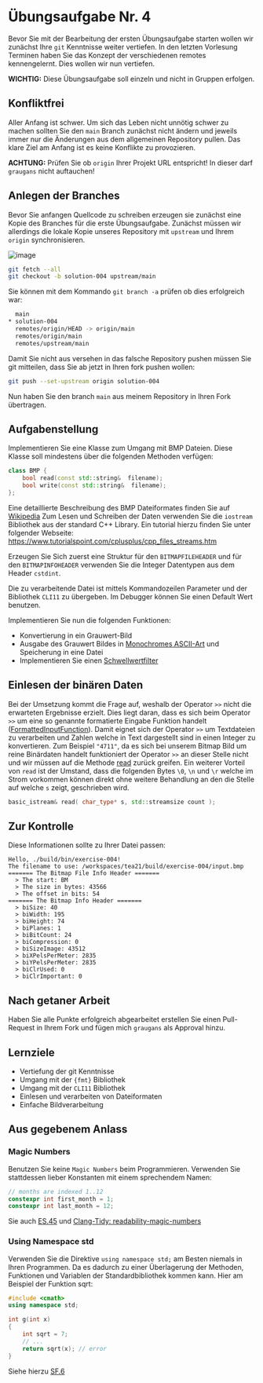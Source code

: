 # Übungsaufgabe Nr. 4

Bevor Sie mit der Bearbeitung der ersten Übungsaufgabe starten wollen wir zunächst Ihre ``git`` Kenntnisse weiter vertiefen. In den letzten Vorlesung Terminen haben Sie das Konzept der verschiedenen remotes kennengelernt. Dies wollen wir nun vertiefen.

**WICHTIG:** Diese Übungsaufgabe soll einzeln und nicht in Gruppen erfolgen.

## Konfliktfrei

Aller Anfang ist schwer. Um sich das Leben nicht unnötig schwer zu machen sollten Sie den `main` Branch zunächst nicht ändern und jeweils immer nur die Änderungen aus dem allgemeinen Repository pullen. Das klare Ziel am Anfang ist es keine Konflikte zu provozieren.

**ACHTUNG:** Prüfen Sie ob ``origin`` Ihrer Projekt URL entspricht! In dieser darf ``graugans`` nicht auftauchen!

## Anlegen der Branches

Bevor Sie anfangen Quellcode zu schreiben erzeugen sie zunächst eine Kopie des Branches für die erste Übungsaufgabe. Zunächst müssen wir allerdings die lokale Kopie unseres Repository mit `upstream` und Ihrem `origin` synchronisieren.

![image](/doc/exercise-004.gif)

```sh
git fetch --all
git checkout -b solution-004 upstream/main
```

Sie können mit dem Kommando ``git branch -a`` prüfen ob dies erfolgreich war:

```sh
  main
* solution-004
  remotes/origin/HEAD -> origin/main
  remotes/origin/main
  remotes/upstream/main
```

Damit Sie nicht aus versehen in das falsche Repository pushen müssen Sie git mitteilen, dass Sie ab jetzt in Ihren fork pushen wollen:

```sh
git push --set-upstream origin solution-004
```

Nun haben Sie den branch `main` aus meinem Repository in Ihren Fork übertragen.

## Aufgabenstellung

Implementieren Sie eine Klasse zum Umgang mit BMP Dateien. Diese Klasse soll mindestens über die folgenden Methoden verfügen:

```cpp
class BMP {
    bool read(const std::string&  filename);
    bool write(const std::string&  filename);
};
```

Eine detaillierte Beschreibung des BMP Dateiformates finden Sie auf [Wikipedia](https://de.wikipedia.org/wiki/Windows_Bitmap)
Zum Lesen und Schreiben der Daten verwenden Sie die `iostream` Bibliothek aus der standard C++ Library. Ein tutorial hierzu finden Sie unter folgender Webseite: https://www.tutorialspoint.com/cplusplus/cpp_files_streams.htm

Erzeugen Sie Sich zuerst eine Struktur für den `BITMAPFILEHEADER` und für den `BITMAPINFOHEADER` verwenden Sie die Integer Datentypen aus dem Header ``cstdint``.

Die zu verarbeitende Datei ist mittels Kommandozeilen Parameter und der Bibliothek ``CLI11`` zu übergeben. Im Debugger können Sie einen Default Wert benutzen.

Implementieren Sie nun die folgenden Funktionen:

- Konvertierung in ein Grauwert-Bild
- Ausgabe des Grauwert Bildes in [Monochromes ASCII-Art](https://de.wikipedia.org/wiki/ASCII-Art#Automatische_Erstellung) und Speicherung in eine Datei
- Implementieren Sie einen [Schwellwertfilter](https://de.wikipedia.org/wiki/Schwellenwertverfahren)

## Einlesen der binären Daten

Bei der Umsetzung kommt die Frage auf, weshalb der Operator `>>` nicht die erwarteten Ergebnisse erzielt. Dies liegt daran, dass es sich beim Operator `>>` um eine so genannte formatierte Eingabe Funktion handelt ([FormattedInputFunction](https://en.cppreference.com/w/cpp/named_req/FormattedInputFunction)). Damit eignet sich der Operator `>>` um Textdateien zu verarbeiten und Zahlen welche in Text dargestellt sind in einen Integer zu konvertieren. Zum Beispiel `"4711"`, da es sich bei unserem Bitmap Bild um reine Binärdaten handelt funktioniert der Operator `>>` an dieser Stelle nicht und wir müssen auf die Methode [read](https://en.cppreference.com/w/cpp/io/basic_istream/read) zurück greifen. Ein weiterer Vorteil von `read` ist der Umstand, dass die folgenden Bytes `\0`, `\n` und `\r` welche im Strom vorkommen können direkt ohne weitere Behandlung an den die Stelle auf welche `s` zeigt, geschrieben wird.

```cpp
basic_istream& read( char_type* s, std::streamsize count );
```

## Zur Kontrolle

Diese Informationen sollte zu Ihrer Datei passen:

```
Hello, ./build/bin/exercise-004!
The filename to use: /workspaces/tea21/build/exercise-004/input.bmp
======= The Bitmap File Info Header =======
  > The start: BM
  > The size in bytes: 43566
  > The offset in bits: 54
======= The Bitmap Info Header =======
  > biSize: 40
  > biWidth: 195
  > biHeight: 74
  > biPlanes: 1
  > biBitCount: 24
  > biCompression: 0
  > biSizeImage: 43512
  > biXPelsPerMeter: 2835
  > biYPelsPerMeter: 2835
  > biClrUsed: 0
  > biClrImportant: 0
```

## Nach getaner Arbeit

Haben Sie alle Punkte erfolgreich abgearbeitet erstellen Sie einen Pull-Request in Ihrem Fork und fügen mich ``graugans`` als Approval hinzu.

## Lernziele

- Vertiefung der git Kenntnisse
- Umgang mit der ``{fmt}`` Bibliothek
- Umgang mit der `CLI11` Bibliothek
- Einlesen und verarbeiten von Dateiformaten
- Einfache Bildverarbeitung

## Aus gegebenem Anlass

### Magic Numbers

Benutzen Sie keine `Magic Numbers` beim Programmieren. Verwenden Sie stattdessen lieber Konstanten mit einem sprechendem Namen:

```cpp
// months are indexed 1..12
constexpr int first_month = 1;
constexpr int last_month = 12;
```

Sie auch [ES.45](https://isocpp.github.io/CppCoreGuidelines/CppCoreGuidelines#es45-avoid-magic-constants-use-symbolic-constants) und [Clang-Tidy: readability-magic-numbers](https://clang.llvm.org/extra/clang-tidy/checks/readability/magic-numbers.html)

### Using Namespace std

Verwenden Sie die Direktive `using namespace std;` am Besten niemals in Ihren Programmen. Da es dadurch zu einer Überlagerung der Methoden, Funktionen und Variablen der Standardbibliothek kommen kann. Hier am Beispiel der Funktion sqrt:

```cpp
#include <cmath>
using namespace std;

int g(int x)
{
    int sqrt = 7;
    // ...
    return sqrt(x); // error
}
```

Siehe hierzu [SF.6](https://isocpp.github.io/CppCoreGuidelines/CppCoreGuidelines#sf6-use-using-namespace-directives-for-transition-for-foundation-libraries-such-as-std-or-within-a-local-scope-only)
